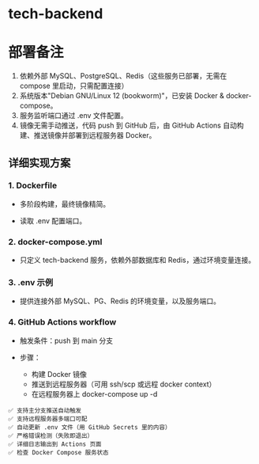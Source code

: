 # tech-backend



# 部署备注

1. 依赖外部 MySQL、PostgreSQL、Redis（这些服务已部署，无需在 compose 里启动，只需配置连接）
2. 系统版本"Debian GNU/Linux 12 (bookworm)"，已安装 Docker & docker-compose。
3. 服务监听端口通过 .env 文件配置。
4. 镜像无需手动推送，代码 push 到 GitHub 后，由 GitHub Actions 自动构建、推送镜像并部署到远程服务器 Docker。



## 详细实现方案

### 1. Dockerfile

- 多阶段构建，最终镜像精简。

- 读取 .env 配置端口。

### 2. docker-compose.yml

- 只定义 tech-backend 服务，依赖外部数据库和 Redis，通过环境变量连接。

### 3. .env 示例

- 提供连接外部 MySQL、PG、Redis 的环境变量，以及服务端口。

### 4. GitHub Actions workflow

- 触发条件：push 到 main 分支

- 步骤：
  - 构建 Docker 镜像
  - 推送到远程服务器（可用 ssh/scp 或远程 docker context）
  - 在远程服务器上 docker-compose up -d

~~~
✅ 支持主分支推送自动触发
✅ 支持远程服务器多端口可配
✅ 自动更新 .env 文件（用 GitHub Secrets 里的内容）
✅ 严格错误检测（失败即退出）
✅ 详细日志输出到 Actions 页面
✅ 检查 Docker Compose 服务状态
~~~

